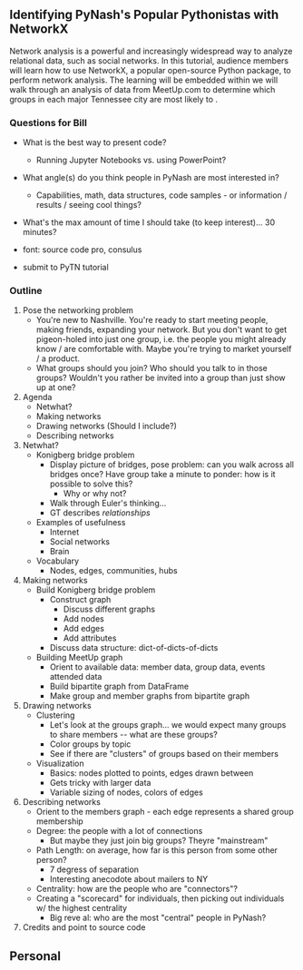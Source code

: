 ## Identifying PyNash's Popular Pythonistas with NetworkX

Network analysis is a powerful and increasingly widespread way to analyze relational data, such as social networks. In this tutorial, audience members will learn how to use NetworkX, a popular open-source Python package, to perform network analysis. The learning will be embedded within we will walk through an analysis of data from MeetUp.com to determine which groups in each major Tennessee city are most likely to . 

### Questions for Bill
- What is the best way to present code?
	* Running Jupyter Notebooks vs. using PowerPoint?
- What angle(s) do you think people in PyNash are most interested in?
	* Capabilities, math, data structures, code samples - or information / results / seeing cool things?
- What's the max amount of time I should take (to keep interest)... 30 minutes?

- font: source code pro, consulus
- submit to PyTN tutorial

### Outline

1. Pose the networking problem
	* You're new to Nashville. You're ready to start meeting people, making friends, expanding your network. But you don't want to get pigeon-holed into just one group, i.e. the people you might already know / are comfortable with. Maybe you're trying to market yourself / a product. 
	* What groups should you join? Who should you talk to in those groups? Wouldn't you rather be invited into a group than just show up at one?
2. Agenda
	- Netwhat?
	- Making networks
	- Drawing networks (Should I include?)
	- Describing networks
3. Netwhat?
	- Konigberg bridge problem
		* Display picture of bridges, pose problem: can you walk across all bridges once? Have group take a minute to ponder: how is it possible to solve this?
			* Why or why not?
		* Walk through Euler's thinking...
		* GT describes *relationships*
	- Examples of usefulness
		- Internet
		- Social networks
		- Brain
	- Vocabulary
		* Nodes, edges, communities, hubs
4. Making networks
	- Build Konigberg bridge problem
		* Construct graph
			* Discuss different graphs
			* Add nodes
			* Add edges
			* Add attributes
		* Discuss data structure: dict-of-dicts-of-dicts 
	- Building MeetUp graph
		* Orient to available data: member data, group data, events attended data
		* Build bipartite graph from DataFrame
		* Make group and member graphs from bipartite graph
5. Drawing networks
	- Clustering
		* Let's look at the groups graph... we would expect many groups to share members -- what are these groups?
		* Color groups by topic
		* See if there are "clusters" of groups based on their members
	- Visualization
		* Basics: nodes plotted to points, edges drawn between
		* Gets tricky with larger data
		* Variable sizing of nodes, colors of edges
6. Describing networks
	- Orient to the members graph - each edge represents a shared group membership
	- Degree: the people with a lot of connections
		- But maybe they just join big groups? Theyre "mainstream"
	- Path Length: on average, how far is this person from some other person?
		- 7 degress of separation
		- Interesting anecodote about mailers to NY
	- Centrality: how are the people who are "connectors"?
	- Creating a "scorecard" for individuals, then picking out individuals w/ the highest centrality
		- Big reve
		al: who are the most "central" people in PyNash?
7. Credits and point to source code


## Personal